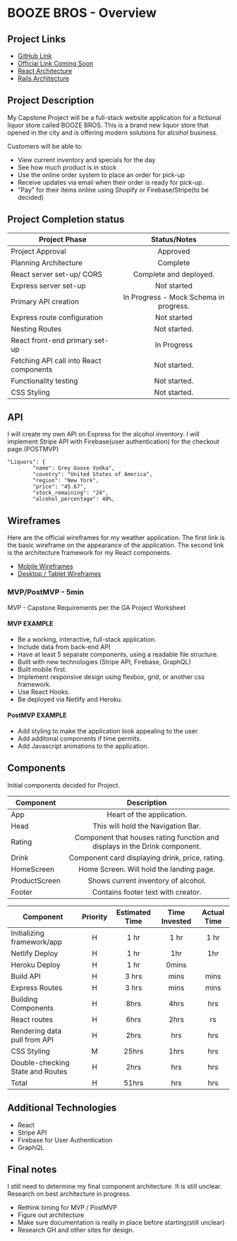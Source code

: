 # BOOZE BROS - Overview

## Project Links

- [GitHub Link](https://github.com/censoredbythefcc95/Capstone-Project.git)
- [Official Link Coming Soon]()
- [React Architecture](https://docs.google.com/drawings/d/1MKaMB9ZBuqYwpL_zWeFTS4ldHVOw_13i1GcoktvEhJc/edit)
- [Rails Architecture](https://docs.google.com/drawings/d/1uV9z12GmSFy5lU0cogFGxGZzBqruhpwzyBBcXqTEHRE/edit)

## Project Description

My Capstone Project will be a full-stack website application for a fictional liquor store called BOOZE BROS. This is a brand new liquor store that opened in the city and is offering modern solutions for alcohol business.

Customers will be able to:
- View current inventory and specials for the day
- See how much product is in stock
- Use the online order system to place an order for pick-up
- Receive updates via email when their order is ready for pick-up.
- "Pay" for their items online using Shopify or Firebase/Stripe(to be decided)

## Project Completion status

| Project Phase | Status/Notes | 
| --- | :---: |  
| Project Approval | Approved | 
| Planning Architecture | Complete  | 
| React server set-up/ CORS | Complete and deployed. | 
| Express server set-up | Not started |
| Primary API creation | In Progress - Mock Schema in progress. |
| Express route configuration | Not started |
| Nesting Routes | Not started.  |
| React front-end primary set-up| In Progress  |
| Fetching API call into React components | Not started.  |
| Functionality testing | Not started. |
| CSS Styling | Not started. |

## API

I will create my own API on Express for the alcohol inventory. I will implement Stripe API with Firebase(user authentication) for the checkout page.(POSTMVP)


```
"Liquors": {
        "name": Grey Goose Vodka",
        "country": "United States of America",
        "region": "New York",
        "price": "45.67",
        "stock_remaining": "24",
        "alcohol_percentage": 40%,
```


## Wireframes

Here are the official wireframes for my weather application. The first link is the basic wireframe on the appearance of the application. The second link is the architecture framework for my React components.

- [Mobile Wireframes]()
- [Desktop / Tablet Wireframes]()


### MVP/PostMVP - 5min

MVP - Capstone Requirements per the GA Project Worksheet  

#### MVP EXAMPLE
- Be a working, interactive, full-stack application. 
- Include data from back-end API 
- Have at least 5 separate components, using a readable file structure. 
- Built with new technologies (Stripe API, Firebase, GraphQL)
- Built mobile first. 
- Implement responsive design using flexbox, grid, or another css framework. 
- Use React Hooks. 
- Be deployed via Netlify and Heroku.

#### PostMVP EXAMPLE

- Add styling to make the application look appealing to the user. 
- Add additonal components if time permits. 
- Add Javascript animations to the application. 

## Components
Initial components decided for Project. 

| Component | Description | 
| --- | :---: |  
| App | Heart of the application.| 
| Head | This will hold the Navigation Bar. | 
| Rating | Component that houses rating function and displays in the Drink component.  | 
| Drink | Component card displaying drink, price, rating. |
| HomeScreen | Home Screen. Will hold the landing page. |
| ProductScreen | Shows current inventory of alcohol. |
| Footer | Contains footer text with creator.|

| Component | Priority | Estimated Time | Time Invested | Actual Time |
| --- | :---: |  :---: | :---: | :---: |
| Initializing framework/app | H | 1 hr | 1 hr | 1 hr |
| Netlify Deploy | H | 1 hr | 1hr | 1hr |
| Heroku Deploy | H | 1 hr | 0mins |  |
| Build API | H | 3 hrs | mins | mins |
| Express Routes | H | 3 hrs| mins | mins |
| Building Components | H | 8hrs| 4hrs | hrs |
| React routes | H | 6hrs| 2hrs | rs |
| Rendering data pull from API | H | 2hrs| hrs | hrs |
| CSS Styling | M | 25hrs| 1hrs | hrs |
| Double-checking State and Routes | H | 2hrs| hrs | hrs |
| Total | H | 51hrs| hrs | hrs |


## Additional Technologies

- React
- Stripe API
- Firebase for User Authentication
- GraphQL

## Final notes 

I still need to determine my final component architecture. It is still unclear. Research on best architecture in progress.

- Rethink timing for MVP / PostMVP
- Figure out architecture
- Make sure documentation is really in place before starting(still unclear)
- Research GH and other sites for design. 